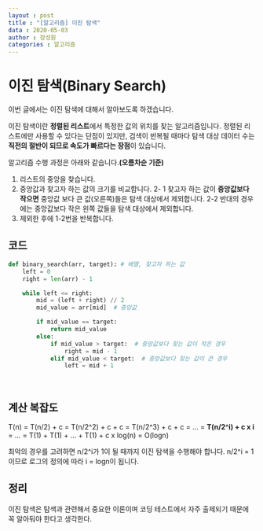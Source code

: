 ```yaml
---
layout : post
title : "[알고리즘] 이진 탐색"
data : 2020-05-03
author : 장성원
categories : 알고리즘
---
```


# 이진 탐색(Binary Search)

이번 글에서는 이진 탐색에 대해서 알아보도록 하겠습니다.

이진 탐색이란 **정렬된 리스트**에서 특정한 값의 위치를 찾는 알고리즘입니다. 정렬된 리스트에만 사용할 수 있다는 단점이 있지만, 검색이 반복될 때마다 탐색 대상 데이터 수는 **직전의 절반이 되므로 속도가 빠르다는 장점**이 있습니다.

알고리즘 수행 과정은 아래와 같습니다.**(오름차순 기준)**

1. 리스트의 중앙을 찾습니다.
2. 중앙값과 찾고자 하는 값의 크기를 비교합니다.
   2- 1 찾고자 하는 값이 **중앙값보다 작으면** 중앙값 보다 큰 값(오른쪽)들은 탐색 대상에서 제외합니다.
   2-2 반대의 경우에는 중앙값보다 작은 왼쪽 값들을 탐색 대상에서 제외합니다.
3. 제외한 후에 1-2번을 반복합니다.



## 코드

```python
def binary_search(arr, target): # 배열, 찾고자 하는 값
    left = 0
    right = len(arr) - 1

    while left <= right:
        mid = (left + right) // 2
        mid_value = arr[mid]  # 중앙값

        if mid_value == target:
            return mid_value
        else:
            if mid_value > target:  # 중앙값보다 찾는 값이 작은 경우
                right = mid - 1
            elif mid_value < target:  # 중앙값보다 찾는 값이 큰 경우
                left = mid + 1
```

<br>



## 계산 복잡도

T(n) = T(n/2) + c
        = T(n/2^2) + c + c
        = T(n/2^3) + c + c
        = ...
        = **T(n/2^i) + c x i**
        = ...
        = T(1) + T(1) + ... + T(1) + c x log(n)
        = O(logn)



최악의 경우를 고려하면 n/2^i가 1이 될 때까지 이진 탐색을 수행해야 합니다.
n/2^i = 1 이므로 로그의 정의에 따라 i = logn이 됩니다.


## 정리

이진 탐색은 탐색과 관련해서 중요한 이론이며 코딩 테스트에서 자주 출제되기 때문에 꼭 알아둬야 한다고 생각한다. 



